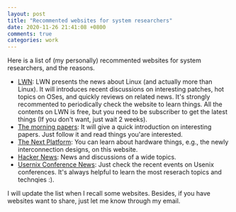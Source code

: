 ```yaml
---
layout: post
title: "Recommented websites for system researchers"
date: 2020-11-26 21:41:08 +0800
comments: true
categories: work
---
```


Here is a list of (my personally) recommented websites for system researchers, and the reasons.

- [LWN](https://lwn.net/): LWN presents the news about Linux (and actually more than Linux). It will introduces recent discussions on interesting patches, hot topics on OSes, and quickly reviews on related news. It's strongly recommented to periodically check the website to learn things. All the contents on LWN is free, but you need to be subscriber to get the latest things (If you don't want, just wait 2 weeks).
- [The morning papers](https://blog.acolyer.org/): It will give a quick introduction on interesting papers. Just follow it and read things you'are interested.
- [The Next Platform](https://www.nextplatform.com/): You can learn about hardware things, e.g., the newly interconnection designs, on this website.
- [Hacker News](https://news.ycombinator.com/): News and discussions of a wide topics.
- [Usernix Conference News](https://www.usenix.org/conferences): Just check the recent events on Usenix conferences. It's always helpful to learn the most reserach topics and technqies :).

I will update the list when I recall some websites.
Besides, if you have websites want to share, just let me know through my email.

